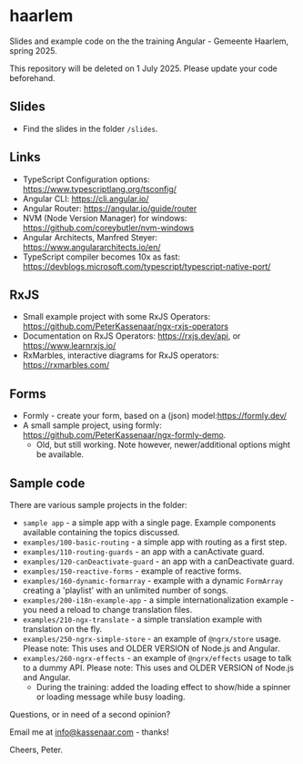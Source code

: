 # haarlem

Slides and example code on the the training Angular - Gemeente Haarlem, spring 2025.

This repository will be deleted on 1 July 2025. Please update your code beforehand.

## Slides

- Find the slides in the folder `/slides`.

## Links

- TypeScript Configuration options: https://www.typescriptlang.org/tsconfig/
- Angular CLI: https://cli.angular.io/
- Angular Router: https://angular.io/guide/router
- NVM (Node Version Manager) for windows: https://github.com/coreybutler/nvm-windows
- Angular Architects, Manfred Steyer: https://www.angulararchitects.io/en/
- TypeScript compiler becomes 10x as fast: https://devblogs.microsoft.com/typescript/typescript-native-port/

## RxJS

- Small example project with some RxJS Operators: https://github.com/PeterKassenaar/ngx-rxjs-operators
- Documentation on RxJS Operators: https://rxjs.dev/api, or https://www.learnrxjs.io/
- RxMarbles, interactive diagrams for RxJS operators: https://rxmarbles.com/

## Forms

- Formly - create your form, based on a (json) model:https://formly.dev/
- A small sample project, using formly: https://github.com/PeterKassenaar/ngx-formly-demo. 
  - Old, but still working. Note
    however, newer/additional options might be available.

## Sample code

There are various sample projects in the folder:

- `sample app` - a simple app with a single page. Example components available containing the topics discussed.
- `examples/100-basic-routing` - a simple app with routing as a first step.
- `examples/110-routing-guards` - an app with a canActivate guard.
- `examples/120-canDeactivate-guard` - an app with a canDeactivate guard.
- `examples/150-reactive-forms` - example of reactive forms.
- `examples/160-dynamic-formarray` - example with a dynamic `FormArray` creating a 'playlist' with an unlimited number
  of songs.
- `examples/200-i18n-example-app` - a simple internationalization example - you need a reload to change translation
  files.
- `examples/210-ngx-translate` - a simple translation example with translation on the fly.
- `examples/250-ngrx-simple-store` - an example of `@ngrx/store` usage. Please note: This uses and OLDER VERSION of
  Node.js and Angular.
- `examples/260-ngrx-effects` - an example of `@ngrx/effects` usage to talk to a dummy API. Please note: This uses and
  OLDER VERSION of Node.js and Angular.
    - During the training: added the loading effect to show/hide a spinner or loading message while busy loading.

Questions, or in need of a second opinion? 

Email me at info@kassenaar.com - thanks!

Cheers, Peter.
